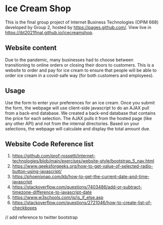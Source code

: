 # Ice Cream Shop
This is the final group project of Internet Business Technologies (OPIM 668) developed by Group 2, hosted by https://pages.github.com/.
View live in https://ibt2021final.github.io/icecreamshop.

## Website content
Due to the pandemic, many businesses had to choose between transitioning to online orders or closing their doors to customers.
This is a website to order and pay for ice cream to ensure that people will be able to order ice cream in a covid-safe way (for both customers and employees).

## Usage
Use the form to enter your preferences for an ice cream. Once you submit the form, the webpage will use client-side javascript to do an AJAX pull from a back-end database. We created a back-end database that contains the price for each selection. The AJAX pulls it from the hosted page (like any other API) and not from the internal directories.  Based on your selections, the webpage will calculate and display the total amount due.

## Website Code Reference list
1. https://github.com/prof-rossetti/internet-technologies/blob/main/exercises/website-style/bootstrap_5_nav.html
2. https://www.geeksforgeeks.org/how-to-get-value-of-selected-radio-button-using-javascript/
3. https://phoenixnap.com/kb/how-to-get-the-current-date-and-time-javascript
4. https://stackoverflow.com/questions/7403486/add-or-subtract-timezone-difference-to-javascript-date
5. https://www.w3schools.com/js/js_if_else.asp
6. https://stackoverflow.com/questions/2721046/how-to-create-list-of-checkboxes


// add reference to twitter bootstrap
